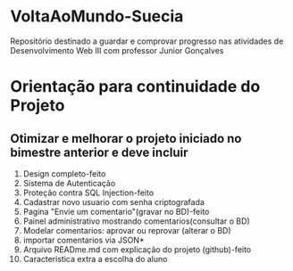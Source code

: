 # VoltaAoMundo-Suecia
Repositório destinado a guardar e comprovar progresso nas atividades de Desenvolvimento Web III com professor Junior Gonçalves

# Orientação para continuidade do Projeto
## Otimizar e melhorar o projeto iniciado no bimestre anterior e deve incluir

1. Design completo-feito
2. Sistema de Autenticação
3. Proteção contra SQL Injection-feito
4. Cadastrar novo usuario com senha criptografada
5. Pagina "Envie um comentario"(gravar no BD)-feito
6. Painel administrativo mostrando comentarios(consultar o BD)
7. Modelar comentarios: aprovar ou reprovar (alterar o BD)
8. importar comentarios via JSON*
9. Arquivo READme.md com explicação do projeto (github)-feito
10. Caracteristica extra a escolha do aluno
